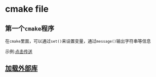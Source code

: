 # cmake file

## 第一个`cmake`程序

在`cmake`里面，可以通过`set()`来设置变量，通过`message()`输出字符串等信息

示例:[点击传送](./hellow.txt)

## [加载外部库](./cmakeBook.md)
